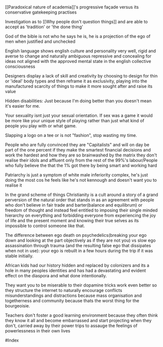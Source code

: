 [[Paradoxical nature of academia]]'s progressive façade versus its conservative gatekeeping practises

Investigation as to [[Why people don't question things]] and are able to accept as 'tradition' or 'the done thing'

God of the bible is not who he says he is, he is a projection of the ego of men when justified and unchecked

English language shows english culture and personality very well, rigid and averse to change and naturally ambiguous repressive and concealing for ideas not aligned with the approved mental state in the english collective consciousness

Designers display a lack of skill and creativity by choosing to design for thin or 'ideal' body types and then reframe it as exclusivity, playing into the manufactured scarcity of things to make it more sought after and raise its value

Hidden disabilities: Just because I'm doing better than you doesn't mean it's easier for me. 

Your sexuality isnt just your sexual orientation. If sex was a game it would be more like your unique style of playing rather than just what kind of people you play with or what game.

Slapping a logo on a tee or is not "fashion", stop wasting my time.

People who are fully convinced they are "Capitalists" and will on day be part of the one percent if they make the smartest financial decisions and work the hardest and how they are so brainwashed by the matrix they don't realise their idols and affluent only from the rest of the 99%'s labour/People who fully believe the that the 1% got there by being smart and working hard

Patriarchy is just a symptom of white male inferiority complex, he's just doing the most cos he feels like he's not kennough and doesn't want you to realise it

In the grand scheme of things Christianity is a cult around a story of a grand perversion of the natural order that stands in as an agreement with people who don't believe in fair trade and barter(balance and equilibrum) or freedom of thought and instead feel entitled to imposing their single minded hierarchy on everything and forbidding everyone from experiencing the joy of life and the present moment and knowing their true selves as its impossible to control someone like that.

The difference between ego death on psychedelics(breaking your ego down and looking at the part objectively as if they are not you) vs slow ego assassination through trauma (and the resulting false ego that dissipates when not in use): your ego is rebuilt in a few hours during the trip if it was stable initially.

African kids had our history hidden and replaced by colonizers and its a hole in many peoples identities and has had a devastating and evident  effect on the diaspora and what done intentionally.

They want you to be miserable to their dopamine tricks work even better so they structure the internet to naturally encourage conflicts misunderstandings and distractions because mass organisation and togetherness and community because thats the worst thing for the bourgeoisie.

Teachers don't foster a good learning environment because they often think they know it all and become embarrassed and start projecting when they don't, carried away by their power trips to assauge the feelings of powerlessness in their own lives

#Index
